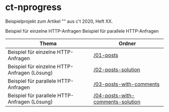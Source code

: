 # ct-nprogress

Beispielprojekt zum Artikel "" aus c't 2020, Heft XX.


Beispiel für einzelne HTTP-Anfragen
Beispiel für parallele HTTP-Anfragen

|Thema|Ordner|
| ------- | ------- |
| Beispiel für einzelne HTTP-Anfragen | [/01-posts](https://github.com/manuelottlik/ct-nprogress/tree/master/01-posts) |
| Beispiel für einzelne HTTP-Anfragen (Lösung) | [/02-posts-solution](https://github.com/manuelottlik/ct-nprogress/tree/master/02-posts-solution) |
| Beispiel für parallele HTTP-Anfragen | [/03-posts-with-comments](https://github.com/manuelottlik/ct-nprogress/tree/master/03-posts-with-comments) |
| Beispiel für parallele HTTP-Anfragen (Lösung) | [/04-posts-with-comments-solution](https://github.com/manuelottlik/ct-nprogress/tree/master/04-posts-with-comments-solution) |
